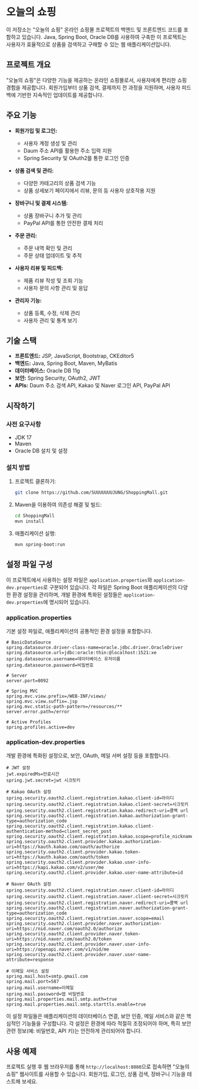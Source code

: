 # 오늘의 쇼핑

이 저장소는 "오늘의 쇼핑" 온라인 쇼핑몰 프로젝트의 백엔드 및 프론트엔드 코드를 포함하고 있습니다. Java, Spring Boot, Oracle DB를 사용하여 구축한 이 프로젝트는 사용자가 효율적으로 상품을 검색하고 구매할 수 있는 웹 애플리케이션입니다.

## 프로젝트 개요

"오늘의 쇼핑"은 다양한 기능을 제공하는 온라인 쇼핑몰로서, 사용자에게 편리한 쇼핑 경험을 제공합니다. 회원가입부터 상품 검색, 결제까지 전 과정을 지원하며, 사용자 피드백에 기반한 지속적인 업데이트를 제공합니다.

## 주요 기능

- **회원가입 및 로그인:**
  - 사용자 계정 생성 및 관리
  - Daum 주소 API를 활용한 주소 입력 지원
  - Spring Security 및 OAuth2를 통한 로그인 인증

- **상품 검색 및 관리:**
  - 다양한 카테고리의 상품 검색 기능
  - 상품 상세보기 페이지에서 리뷰, 문의 등 사용자 상호작용 지원

- **장바구니 및 결제 시스템:**
  - 상품 장바구니 추가 및 관리
  - PayPal API를 통한 안전한 결제 처리

- **주문 관리:**
  - 주문 내역 확인 및 관리
  - 주문 상태 업데이트 및 추적

- **사용자 리뷰 및 피드백:**
  - 제품 리뷰 작성 및 조회 기능
  - 사용자 문의 사항 관리 및 응답

- **관리자 기능:**
  - 상품 등록, 수정, 삭제 관리
  - 사용자 관리 및 통계 보기

## 기술 스택

- **프론트엔드:** JSP, JavaScript, Bootstrap, CKEditor5
- **백엔드:** Java, Spring Boot, Maven, MyBatis
- **데이터베이스:** Oracle DB 11g
- **보안:** Spring Security, OAuth2, JWT
- **APIs:** Daum 주소 검색 API, Kakao 및 Naver 로그인 API, PayPal API

## 시작하기

### 사전 요구사항

- JDK 17
- Maven
- Oracle DB 설치 및 설정

### 설치 방법

1. 프로젝트 클론하기:
   ```bash
   git clone https://github.com/SUUUUUUUJUNG/ShoppingMall.git
   ```
2. Maven을 이용하여 의존성 해결 및 빌드:
   ```bash
   cd ShoppingMall
   mvn install
   ```
3. 애플리케이션 실행:
   ```bash
   mvn spring-boot:run
   ```
## 설정 파일 구성

이 프로젝트에서 사용하는 설정 파일은 `application.properties`와 `application-dev.properties`로 구분되어 있습니다. 각 파일은 Spring Boot 애플리케이션의 다양한 환경 설정을 관리하며, 개발 환경에 특화된 설정들은 `application-dev.properties`에 명시되어 있습니다.

### application.properties

기본 설정 파일로, 애플리케이션의 공통적인 환경 설정을 포함합니다.

```properties
# BasicDataSource
spring.datasource.driver-class-name=oracle.jdbc.driver.OracleDriver
spring.datasource.url=jdbc:oracle:thin:@localhost:1521:xe
spring.datasource.username=데이터베이스 유저이름
spring.datasource.password=비밀번호

# Server
server.port=8092

# Spring MVC
spring.mvc.view.prefix=/WEB-INF/views/
spring.mvc.view.suffix=.jsp
spring.mvc.static-path-pattern=/resources/**
server.error.path=/error

# Active Profiles
spring.profiles.active=dev
```

### application-dev.properties

개발 환경에 특화된 설정으로, 보안, OAuth, 메일 서버 설정 등을 포함합니다.

```properties
# JWT 설정
jwt.expiredMs=만료시간
spring.jwt.secret=jwt 시크릿키

# Kakao OAuth 설정
spring.security.oauth2.client.registration.kakao.client-id=아이디
spring.security.oauth2.client.registration.kakao.client-secret=시크릿키
spring.security.oauth2.client.registration.kakao.redirect-uri=콜백 url
spring.security.oauth2.client.registration.kakao.authorization-grant-type=authorization_code
spring.security.oauth2.client.registration.kakao.client-authentication-method=client_secret_post
spring.security.oauth2.client.registration.kakao.scope=profile_nickname
spring.security.oauth2.client.provider.kakao.authorization-uri=https://kauth.kakao.com/oauth/authorize
spring.security.oauth2.client.provider.kakao.token-uri=https://kauth.kakao.com/oauth/token
spring.security.oauth2.client.provider.kakao.user-info-uri=https://kapi.kakao.com/v2/user/me
spring.security.oauth2.client.provider.kakao.user-name-attribute=id

# Naver OAuth 설정
spring.security.oauth2.client.registration.naver.client-id=아이디
spring.security.oauth2.client.registration.naver.client-secret=시크릿키
spring.security.oauth2.client.registration.naver.redirect-uri=콜백 url
spring.security.oauth2.client.registration.naver.authorization-grant-type=authorization_code
spring.security.oauth2.client.registration.naver.scope=email
spring.security.oauth2.client.provider.naver.authorization-uri=https://nid.naver.com/oauth2.0/authorize
spring.security.oauth2.client.provider.naver.token-uri=https://nid.naver.com/oauth2.0/token
spring.security.oauth2.client.provider.naver.user-info-uri=https://openapi.naver.com/v1/nid/me
spring.security.oauth2.client.provider.naver.user-name-attribute=response

# 이메일 서비스 설정
spring.mail.host=smtp.gmail.com
spring.mail.port=587
spring.mail.username=이메일
spring.mail.password=앱 비밀번호
spring.mail.properties.mail.smtp.auth=true
spring.mail.properties.mail.smtp.starttls.enable=true
```

이 설정 파일들은 애플리케이션의 데이터베이스 연결, 보안 인증, 메일 서비스와 같은 핵심적인 기능들을 구성합니다. 각 설정은 환경에 따라 적절히 조정되어야 하며, 특히 보안 관련 정보(예: 비밀번호, API 키)는 안전하게 관리되어야 합니다.
## 사용 예제

프로젝트 실행 후 웹 브라우저를 통해 `http://localhost:8080`으로 접속하면 "오늘의 쇼핑" 웹사이트를 사용할 수 있습니다. 회원가입, 로그인, 상품 검색, 장바구니 기능을 테스트해 보세요.
